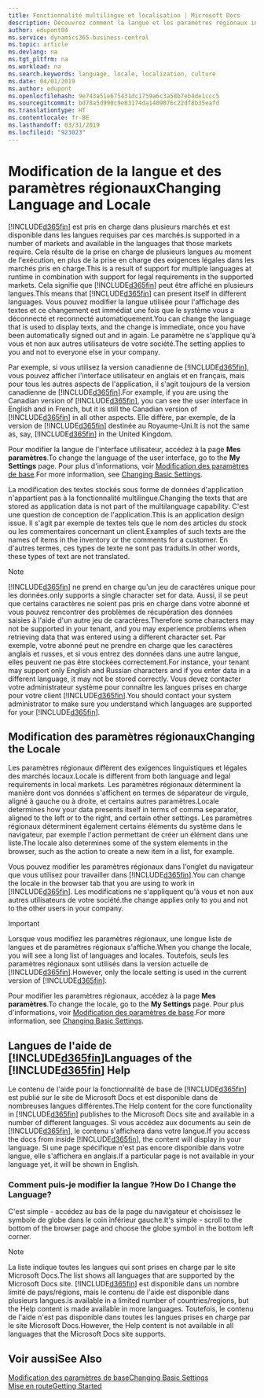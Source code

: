 ```yaml
---
title: Fonctionnalité multilingue et localisation | Microsoft Docs
description: Découvrez comment la langue et les paramètres régionaux influencent votre expérience dans Business Central.
author: edupont04
ms.service: dynamics365-business-central
ms.topic: article
ms.devlang: na
ms.tgt_pltfrm: na
ms.workload: na
ms.search.keywords: language, locale, localization, culture
ms.date: 04/01/2019
ms.author: edupont
ms.openlocfilehash: 9e743a51e675431dc1759a6c3a58b7eb4de1ccc5
ms.sourcegitcommit: bd78a5d990c9e83174da1409076c22df8b35eafd
ms.translationtype: HT
ms.contentlocale: fr-BE
ms.lasthandoff: 03/31/2019
ms.locfileid: "923023"
---
```

# <a name="changing-language-and-locale"></a><span data-ttu-id="55eb5-103">Modification de la langue et des paramètres régionaux</span><span class="sxs-lookup"><span data-stu-id="55eb5-103">Changing Language and Locale</span></span>

[!INCLUDE[d365fin](includes/d365fin_md.md)] <span data-ttu-id="55eb5-104">est pris en charge dans plusieurs marchés et est disponible dans les langues requises par ces marchés.</span><span class="sxs-lookup"><span data-stu-id="55eb5-104">is supported in a number of markets and available in the languages that those markets require.</span></span> <span data-ttu-id="55eb5-105">Cela résulte de la prise en charge de plusieurs langues au moment de l'exécution, en plus de la prise en charge des exigences légales dans les marchés pris en charge.</span><span class="sxs-lookup"><span data-stu-id="55eb5-105">This is a result of support for multiple languages at runtime in combination with support for legal requirements in the supported markets.</span></span> <span data-ttu-id="55eb5-106">Cela signifie que [!INCLUDE[d365fin](includes/d365fin_md.md)] peut être affiché en plusieurs langues.</span><span class="sxs-lookup"><span data-stu-id="55eb5-106">This means that [!INCLUDE[d365fin](includes/d365fin_md.md)] can present itself in different languages.</span></span> <span data-ttu-id="55eb5-107">Vous pouvez modifier la langue utilisée pour l'affichage des textes et ce changement est immédiat une fois que le système vous a déconnecté et reconnecté automatiquement.</span><span class="sxs-lookup"><span data-stu-id="55eb5-107">You can change the language that is used to display texts, and the change is immediate, once you have been automatically signed out and in again.</span></span> <span data-ttu-id="55eb5-108">Le paramètre ne s'applique qu'à vous et non aux autres utilisateurs de votre société.</span><span class="sxs-lookup"><span data-stu-id="55eb5-108">The setting applies to you and not to everyone else in your company.</span></span>  

<span data-ttu-id="55eb5-109">Par exemple, si vous utilisez la version canadienne de [!INCLUDE[d365fin](includes/d365fin_md.md)], vous pouvez afficher l'interface utilisateur en anglais et en français, mais pour tous les autres aspects de l'application, il s'agit toujours de la version canadienne de [!INCLUDE[d365fin](includes/d365fin_md.md)].</span><span class="sxs-lookup"><span data-stu-id="55eb5-109">For example, if you are using the Canadian version of [!INCLUDE[d365fin](includes/d365fin_md.md)], you can see the user interface in English and in French, but it is still the Canadian version of [!INCLUDE[d365fin](includes/d365fin_md.md)] in all other aspects.</span></span> <span data-ttu-id="55eb5-110">Elle diffère, par exemple, de la version de [!INCLUDE[d365fin](includes/d365fin_md.md)] destinée au Royaume-Uni.</span><span class="sxs-lookup"><span data-stu-id="55eb5-110">It is not the same as, say, [!INCLUDE[d365fin](includes/d365fin_md.md)] in the United Kingdom.</span></span>  

<span data-ttu-id="55eb5-111">Pour modifier la langue de l'interface utilisateur, accédez à la page **Mes paramètres**.</span><span class="sxs-lookup"><span data-stu-id="55eb5-111">To change the language of the user interface, go to the **My Settings** page.</span></span> <span data-ttu-id="55eb5-112">Pour plus d'informations, voir [Modification des paramètres de base](ui-change-basic-settings.md#language).</span><span class="sxs-lookup"><span data-stu-id="55eb5-112">For more information, see [Changing Basic Settings](ui-change-basic-settings.md#language).</span></span>  

<span data-ttu-id="55eb5-113">La modification des textes stockés sous forme de données d'application n'appartient pas à la fonctionnalité multilingue.</span><span class="sxs-lookup"><span data-stu-id="55eb5-113">Changing the texts that are stored as application data is not part of the multilanguage capability.</span></span> <span data-ttu-id="55eb5-114">C'est une question de conception de l'application.</span><span class="sxs-lookup"><span data-stu-id="55eb5-114">This is an application design issue.</span></span> <span data-ttu-id="55eb5-115">Il s'agit par exemple de textes tels que le nom des articles du stock ou les commentaires concernant un client.</span><span class="sxs-lookup"><span data-stu-id="55eb5-115">Examples of such texts are the names of items in the inventory or the comments for a customer.</span></span> <span data-ttu-id="55eb5-116">En d'autres termes, ces types de texte ne sont pas traduits.</span><span class="sxs-lookup"><span data-stu-id="55eb5-116">In other words, these types of text are not translated.</span></span>  

> [!NOTE]  
> [!INCLUDE[d365fin](includes/d365fin_md.md)] <span data-ttu-id="55eb5-117">ne prend en charge qu'un jeu de caractères unique pour les données.</span><span class="sxs-lookup"><span data-stu-id="55eb5-117">only supports a single character set for data.</span></span> <span data-ttu-id="55eb5-118">Aussi, il se peut que certains caractères ne soient pas pris en charge dans votre abonné et vous pouvez rencontrer des problèmes de récupération des données saisies à l'aide d'un autre jeu de caractères.</span><span class="sxs-lookup"><span data-stu-id="55eb5-118">Therefore some characters may not be supported in your tenant, and you may experience problems when retrieving data that was entered using a different character set.</span></span> <span data-ttu-id="55eb5-119">Par exemple, votre abonné peut ne prendre en charge que les caractères anglais et russes, et si vous entrez des données dans une autre langue, elles peuvent ne pas être stockées correctement.</span><span class="sxs-lookup"><span data-stu-id="55eb5-119">For instance, your tenant may support only English and Russian characters and if you enter data in a different language, it may not be stored correctly.</span></span> <span data-ttu-id="55eb5-120">Vous devez contacter votre administrateur système pour connaître les langues prises en charge pour votre client [!INCLUDE[d365fin](includes/d365fin_md.md)].</span><span class="sxs-lookup"><span data-stu-id="55eb5-120">You should contact your system administrator to make sure you understand which languages are supported for your [!INCLUDE[d365fin](includes/d365fin_md.md)].</span></span>  

## <a name="changing-the-locale"></a><span data-ttu-id="55eb5-121">Modification des paramètres régionaux</span><span class="sxs-lookup"><span data-stu-id="55eb5-121">Changing the Locale</span></span>
<span data-ttu-id="55eb5-122">Les paramètres régionaux diffèrent des exigences linguistiques et légales des marchés locaux.</span><span class="sxs-lookup"><span data-stu-id="55eb5-122">Locale is different from both language and legal requirements in local markets.</span></span> <span data-ttu-id="55eb5-123">Les paramètres régionaux déterminent la manière dont vos données s'affichent en termes de séparateur de virgule, aligné à gauche ou à droite, et certains autres paramètres.</span><span class="sxs-lookup"><span data-stu-id="55eb5-123">Locale determines how your data presents itself in terms of comma separator, aligned to the left or to the right, and certain other settings.</span></span> <span data-ttu-id="55eb5-124">Les paramètres régionaux déterminent également certains éléments du système dans le navigateur, par exemple l'action permettant de créer un élément dans une liste.</span><span class="sxs-lookup"><span data-stu-id="55eb5-124">The locale also determines some of the system elements in the browser, such as the action to create a new item in a list, for example.</span></span>  

<span data-ttu-id="55eb5-125">Vous pouvez modifier les paramètres régionaux dans l'onglet du navigateur que vous utilisez pour travailler dans [!INCLUDE[d365fin](includes/d365fin_md.md)].</span><span class="sxs-lookup"><span data-stu-id="55eb5-125">You can change the locale in the browser tab that you are using to work in [!INCLUDE[d365fin](includes/d365fin_md.md)].</span></span> <span data-ttu-id="55eb5-126">Les modifications ne s'appliquent qu'à vous et non aux autres utilisateurs de votre société.</span><span class="sxs-lookup"><span data-stu-id="55eb5-126">the change applies only to you and not to the other users in your company.</span></span>  

> [!IMPORTANT]  
>  <span data-ttu-id="55eb5-127">Lorsque vous modifiez les paramètres régionaux, une longue liste de langues et de paramètres régionaux s'affiche.</span><span class="sxs-lookup"><span data-stu-id="55eb5-127">When you change the locale, you will see a long list of languages and locales.</span></span> <span data-ttu-id="55eb5-128">Toutefois, seuls les paramètres régionaux sont utilisés dans la version actuelle de [!INCLUDE[d365fin](includes/d365fin_md.md)].</span><span class="sxs-lookup"><span data-stu-id="55eb5-128">However, only the locale setting is used in the current version of [!INCLUDE[d365fin](includes/d365fin_md.md)].</span></span>  

<span data-ttu-id="55eb5-129">Pour modifier les paramètres régionaux, accédez à la page **Mes paramètres**.</span><span class="sxs-lookup"><span data-stu-id="55eb5-129">To change the locale, go to the **My Settings** page.</span></span> <span data-ttu-id="55eb5-130">Pour plus d'informations, voir [Modification des paramètres de base](ui-change-basic-settings.md).</span><span class="sxs-lookup"><span data-stu-id="55eb5-130">For more information, see [Changing Basic Settings](ui-change-basic-settings.md).</span></span>  

## <a name="languages-of-the-included365finincludesd365finmdmd-help"></a><span data-ttu-id="55eb5-131">Langues de l'aide de [!INCLUDE[d365fin](includes/d365fin_md.md)]</span><span class="sxs-lookup"><span data-stu-id="55eb5-131">Languages of the [!INCLUDE[d365fin](includes/d365fin_md.md)] Help</span></span>
<span data-ttu-id="55eb5-132">Le contenu de l'aide pour la fonctionnalité de base de [!INCLUDE[d365fin](includes/d365fin_md.md)] est publié sur le site de Microsoft Docs et est disponible dans de nombreuses langues différentes.</span><span class="sxs-lookup"><span data-stu-id="55eb5-132">The Help content for the core functionality in [!INCLUDE[d365fin](includes/d365fin_md.md)] publishes to the Microsoft Docs site and available in a number of different languages.</span></span> <span data-ttu-id="55eb5-133">Si vous accédez aux documents au sein de [!INCLUDE[d365fin](includes/d365fin_md.md)], le contenu s'affichera dans votre langue.</span><span class="sxs-lookup"><span data-stu-id="55eb5-133">If you access the docs from inside [!INCLUDE[d365fin](includes/d365fin_md.md)], the content will display in your language.</span></span> <span data-ttu-id="55eb5-134">Si une page spécifique n'est pas encore disponible dans votre langue, elle s'affichera en anglais.</span><span class="sxs-lookup"><span data-stu-id="55eb5-134">If a particular page is not available in your language yet, it will be shown in English.</span></span>

### <a name="how-do-i-change-the-language"></a><span data-ttu-id="55eb5-135">Comment puis-je modifier la langue ?</span><span class="sxs-lookup"><span data-stu-id="55eb5-135">How Do I Change the Language?</span></span>
<span data-ttu-id="55eb5-136">C'est simple - accédez au bas de la page du navigateur et choisissez le symbole de globe dans le coin inférieur gauche.</span><span class="sxs-lookup"><span data-stu-id="55eb5-136">It's simple - scroll to the bottom of the browser page and choose the globe symbol in the bottom left corner.</span></span>

> [!NOTE]  
> <span data-ttu-id="55eb5-137">La liste indique toutes les langues qui sont prises en charge par le site Microsoft Docs.</span><span class="sxs-lookup"><span data-stu-id="55eb5-137">The list shows all languages that are supported by the Microsoft Docs site.</span></span> [!INCLUDE[d365fin](includes/d365fin_md.md)] <span data-ttu-id="55eb5-138">est disponible dans un nombre limité de pays/régions, mais le contenu de l'aide est disponible dans plusieurs langues.</span><span class="sxs-lookup"><span data-stu-id="55eb5-138">is available in a limited number of countries/regions, but the Help content is made available in more languages.</span></span> <span data-ttu-id="55eb5-139">Toutefois, le contenu de l'aide n'est pas disponible dans toutes les langues prises en charge par le site Microsoft Docs.</span><span class="sxs-lookup"><span data-stu-id="55eb5-139">However, the Help content is not available in all languages that the Microsoft Docs site supports.</span></span>

## <a name="see-also"></a><span data-ttu-id="55eb5-140">Voir aussi</span><span class="sxs-lookup"><span data-stu-id="55eb5-140">See Also</span></span>  
[<span data-ttu-id="55eb5-141">Modification des paramètres de base</span><span class="sxs-lookup"><span data-stu-id="55eb5-141">Changing Basic Settings</span></span>](ui-change-basic-settings.md)  
[<span data-ttu-id="55eb5-142">Mise en route</span><span class="sxs-lookup"><span data-stu-id="55eb5-142">Getting Started</span></span>](product-get-started.md)  
